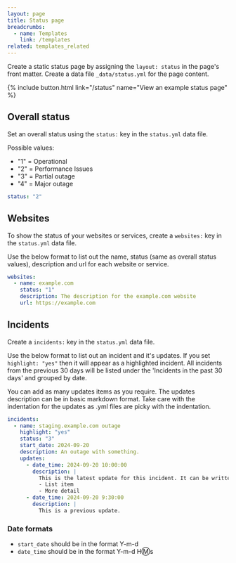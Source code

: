 ```yaml
---
layout: page
title: Status page
breadcrumbs:
  - name: Templates
    link: /templates
related: templates_related
---
```


Create a static status page by assigning the `layout: status` in the page's front matter. Create a data file `_data/status.yml` for the page content.

{% include button.html link="/status" name="View an example status page" %}

## Overall status

Set an overall status using the `status:` key in the `status.yml` data file.

Possible values:

- "1" = Operational
- "2" = Performance Issues
- "3" = Partial outage
- "4" = Major outage

```yml
status: "2"
```

## Websites

To show the status of your websites or services, create a `websites:` key in the `status.yml` data file.

Use the below format to list out the name, status (same as overall status values), description and url for each website or service.

```yaml
websites:
  - name: example.com
    status: "1"
    description: The description for the example.com website
    url: https://example.com
```

## Incidents

Create a `incidents:` key in the `status.yml` data file.

Use the below format to list out an incident and it's updates. If you set `highlight: "yes"` then it will appear as a highlighted incident. All incidents from the previous 30 days will be listed under the 'Incidents in the past 30 days' and grouped by date.

You can add as many updates items as you require. The updates description can be in basic markdown format. Take care with the indentation for the updates as .yml files are picky with the indentation.

```yml
incidents:
  - name: staging.example.com outage
    highlight: "yes"
    status: "3"
    start_date: 2024-09-20
    description: An outage with something.
    updates:
      - date_time: 2024-09-20 10:00:00
        description: |
          This is the latest update for this incident. It can be written in markdown. For example, here is a list:
          - List item
          - More detail
      - date_time: 2024-09-20 9:30:00
        description: |
          This is a previous update.
```

### Date formats

- `start_date` should be in the format Y-m-d
- `date_time` should be in the format Y-m-d H:m:s
